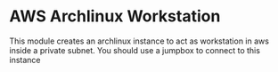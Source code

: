 # AWS Archlinux Workstation


This module creates an archlinux instance to act as workstation in aws inside a private subnet.
You should use a jumpbox to connect to this instance
